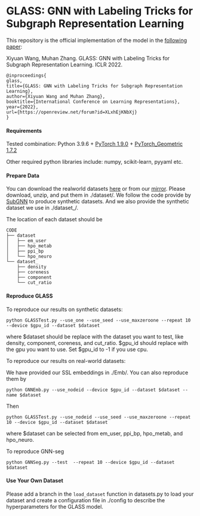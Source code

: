 # GLASS: GNN with Labeling Tricks for Subgraph Representation Learning

This repository is the official implementation of the model in the [following paper](https://openreview.net/forum?id=XLxhEjKNbXj):

Xiyuan Wang, Muhan Zhang. GLASS: GNN with Labeling Tricks for Subgraph Representation Learning. ICLR 2022.

```{bibtex}
@inproceedings{
glass,
title={GLASS: GNN with Labeling Tricks for Subgraph Representation Learning},
author={Xiyuan Wang and Muhan Zhang},
booktitle={International Conference on Learning Representations},
year={2022},
url={https://openreview.net/forum?id=XLxhEjKNbXj}
}
```

#### Requirements
Tested combination: Python 3.9.6 + [PyTorch 1.9.0](https://pytorch.org/get-started/previous-versions/) + [PyTorch_Geometric 1.7.2](https://pytorch-geometric.readthedocs.io/en/latest/notes/installation.html)

Other required python libraries include: numpy, scikit-learn, pyyaml etc.


#### Prepare Data

You can download the realworld datasets [here](https://www.dropbox.com/sh/zv7gw2bqzqev9yn/AACR9iR4Ok7f9x1fIAiVCdj3a?dl=0) or from our [mirror](https://disk.pku.edu.cn/#/link/B85C0589ADE44E0CFF8AAD6A4D6BF6B0%20). Please download, unzip, and put them in ./dataset/. We follow the code provide by [SubGNN](https://github.com/mims-harvard/SubGNN) to produce synthetic datasets. And we also provide the synthetic dataset we use in ./dataset_/.

The location of each dataset should be
```
CODE
├── dataset
│   ├── em_user
│   ├── hpo_metab
│   ├── ppi_bp
│   └── hpo_neuro
└── dataset_
    ├── density
    ├── coreness
    ├── component
    └── cut_ratio
```
#### Reproduce GLASS

To reproduce our results on synthetic datasets:
```
python GLASSTest.py --use_one --use_seed --use_maxzeroone --repeat 10 --device $gpu_id --dataset $dataset
```
where $dataset should be replace with the dataset you want to test, like density, component, coreness, and cut_ratio. $gpu_id should replace with the gpu you want to use. Set $gpu_id to -1 if you use cpu.


To reproduce our results on real-world datasets:

We have provided our SSL embeddings in ./Emb/. You can also reproduce them by
```
python GNNEmb.py --use_nodeid --device $gpu_id --dataset $dataset --name $dataset
```
Then 
```
python GLASSTest.py --use_nodeid --use_seed --use_maxzeroone --repeat 10 --device $gpu_id --dataset $dataset
```
where $dataset can be selected from em_user, ppi_bp, hpo_metab, and hpo_neuro.

To reproduce GNN-seg
```
python GNNSeg.py --test  --repeat 10 --device $gpu_id --dataset $dataset
```
#### Use Your Own Dataset

Please add a branch in the `load_dataset` function in datasets.py to load your dataset and create a configuration file in ./config to describe the hyperparameters for the GLASS model.
